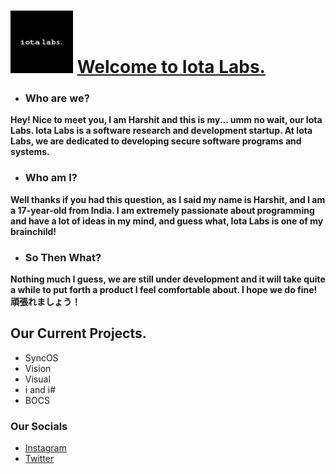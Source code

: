 # ![](images/small_logo.png) **[Welcome to Iota Labs.](https://iotaai.github.io)**

- ### **Who are we?**
**Hey! Nice to meet you, I am Harshit and this is my... umm no wait, our Iota Labs.
Iota Labs is a software research and development startup.
At Iota Labs, we are dedicated to developing secure software programs and systems.**

- ### **Who am I?**
**Well thanks if you had this question, as I said my name is Harshit, and I am a 17-year-old from India.
I am extremely passionate about programming and have a lot of ideas in my mind, and guess what,
Iota Labs is one of my brainchild!**

- ### **So Then What?**
**Nothing much I guess, we are still under development and it will take quite a while to put forth a product I feel comfortable about.
I hope we do fine! 頑張れましょう！**

## **Our Current Projects.**
- SyncOS
- Vision
- Visual
- i and i#
- BOCS

### **Our Socials**
- [Instagram](https://www.instagram.com/ureshiii7)
- [Twitter](https://twitter.com/Ureshii07)
